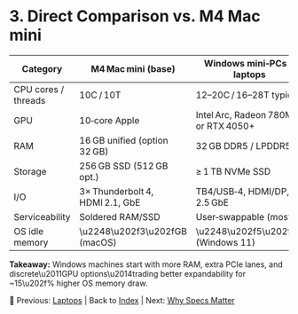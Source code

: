 # 3. Direct Comparison vs. M4 Mac mini

| Category | M4 Mac mini (base) | Windows mini‑PCs & laptops |
|---|---|---|
| CPU cores / threads | 10C / 10T | 12–20C / 16–28T typical |
| GPU | 10‑core Apple | Intel Arc, Radeon 780M, or RTX 4050+ |
| RAM | 16 GB unified (option 32 GB) | 32 GB DDR5 / LPDDR5X |
| Storage | 256 GB SSD (512 GB opt.) | ≥ 1 TB NVMe SSD |
| I/O | 3× Thunderbolt 4, HDMI 2.1, GbE | TB4/USB‑4, HDMI/DP, 2.5 GbE |
| Serviceability | Soldered RAM/SSD | User‑swappable (most) |
| OS idle memory | \u2248\u202f3\u202fGB (macOS) | \u2248\u202f5\u202fGB (Windows 11) |

**Takeaway:** Windows machines start with more RAM, extra PCIe lanes, and discrete\u2011GPU options\u2014trading better expandability for ~15\u202f% higher OS memory draw.

🔗 Previous: [Laptops](laptops.md) | Back to [Index](../README.md) | Next: [Why Specs Matter](rationale.md)